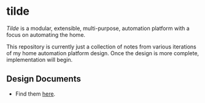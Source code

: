 # tilde

_Tilde_ is a modular, extensible, multi-purpose, automation platform with a focus on automating the home.

This repository is currently just a collection of notes from various iterations of my home automation platform design. Once the design is more complete, implementation will begin.

## Design Documents

- Find them [here](docs).
